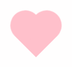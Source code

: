 [UP](../index.md)

# Heartbeat
<style>
  .back {
    position: fixed;
    padding: 0;
    margin: 0;
    top: 0;
    left: 0;
    width: 100%;
    height: 100%;
    background: white;
    animation-name: backdiv;
    animation-duration: 1s; 
    animation-iteration-count: infinite
  }

  .heart {
    position: absolute;
    margin: auto;
    top: 0;
    right: 0;
    bottom: 0;
    left: 0;
    background-color: pink;
    height: 50px;
    width: 50px;
    transform: rotate(-45deg);
    animation-name: beat;
    animation-duration: 1s;
    animation-iteration-count: infinite
  }
  .heart:after {
    background-color: pink;
    content: "";
    border-radius: 50%;
    position: absolute;
    width: 50px;
    height: 50px;
    top: 0px;
    left: 25px;
  }
  .heart:before {
    background-color: pink;
    content: "";
    border-radius: 50%;
    position: absolute;
    width: 50px;
    height: 50px;
    top: -25px;
    left: 0px;
  }

  @keyframes backdiv {
    50% {
      background: #ffe6f2;
    }
  }

  @keyframes beat {
    0% {
      transform: scale(1) rotate(-45deg);
    }
    50% {
      transform: scale(0.6) rotate(-45deg);
    }
  }

</style>
<div style="height:200px;width:200px;">
<div class="back"></div>
<div class="heart"></div>
</div>
HTML:

	<div class="back"></div>
	<div class="heart"></div>

CSS:

	  .back {
		position: fixed;
		padding: 0;
		margin: 0;
		top: 0;
		left: 0;
		width: 100%;
		height: 100%;
		background: white;
		animation-name: backdiv;
		animation-duration: 1s; 
		animation-iteration-count: infinite
	  }

	  .heart {
		position: absolute;
		margin: auto;
		top: 0;
		right: 0;
		bottom: 0;
		left: 0;
		background-color: pink;
		height: 50px;
		width: 50px;
		transform: rotate(-45deg);
		animation-name: beat;
		animation-duration: 1s;
		animation-iteration-count: infinite
	  }
	  .heart:after {
		background-color: pink;
		content: "";
		border-radius: 50%;
		position: absolute;
		width: 50px;
		height: 50px;
		top: 0px;
		left: 25px;
	  }
	  .heart:before {
		background-color: pink;
		content: "";
		border-radius: 50%;
		position: absolute;
		width: 50px;
		height: 50px;
		top: -25px;
		left: 0px;
	  }

	  @keyframes backdiv {
		50% {
		  background: #ffe6f2;
		}
	  }

	  @keyframes beat {
		0% {
		  transform: scale(1) rotate(-45deg);
		}
		50% {
		  transform: scale(0.6) rotate(-45deg);
		}
	  }